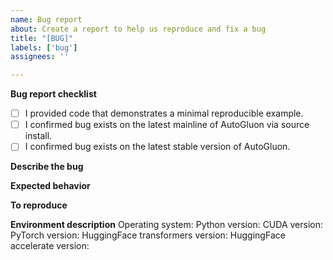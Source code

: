 ```yaml
---
name: Bug report
about: Create a report to help us reproduce and fix a bug
title: "[BUG]"
labels: ['bug']
assignees: ''

---
```


**Bug report checklist**
<!-- Please ensure at least one of the following to help the developers troubleshoot the problem:  -->
- [ ] I provided code that demonstrates a minimal reproducible example. <!-- Ideal, especially via source install --> 
- [ ] I confirmed bug exists on the latest mainline of AutoGluon via source install. <!-- Preferred --> 
- [ ] I confirmed bug exists on the latest stable version of AutoGluon. <!-- Unnecessary if prior items are checked --> 

**Describe the bug**
<!-- A clear and concise description of what the bug is. -->

**Expected behavior**
<!-- A clear and concise description of what you expected to happen. -->

**To reproduce**
<!-- A minimal script to reproduce the issue. Links to Colab notebooks or similar tools are encouraged.  
If the code is too long, feel free to put it in a public gist and link it in the issue: https://gist.github.com.  
In short, we are going to copy-paste your code to run it and we expect to get the same result as you. -->

**Environment description**
Operating system:
Python version:
CUDA version:
PyTorch version: 
HuggingFace transformers version:
HuggingFace accelerate version:

